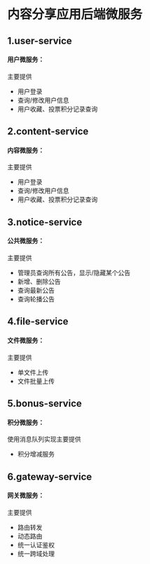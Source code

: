 # 内容分享应用后端微服务

## 1.user-service

#### 用户微服务：

主要提供

- 用户登录
- 查询/修改用户信息
- 用户收藏、投票积分记录查询

## 2.content-service

#### 内容微服务：

主要提供

- 用户登录
- 查询/修改用户信息
- 用户收藏、投票积分记录查询

## 3.notice-service

#### 公共微服务：

主要提供

- 管理员查询所有公告，显示/隐藏某个公告
- 新增、删除公告
- 查询最新公告
- 查询轮播公告

## 4.file-service

#### 文件微服务：

主要提供

- 单文件上传
- 文件批量上传

## 5.bonus-service

#### 积分微服务：

使用消息队列实现主要提供

- 积分增减服务

## 6.gateway-service

#### 网关微服务：

主要提供

- 路由转发
- 动态路由
- 统一认证鉴权
- 统一跨域处理

